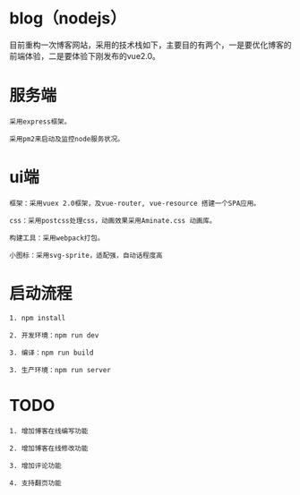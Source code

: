 # blog（nodejs）

目前重构一次博客网站，采用的技术栈如下，主要目的有两个，一是要优化博客的前端体验，二是要体验下刚发布的vue2.0。

# 服务端
 	采用express框架。

	采用pm2来启动及监控node服务状况。

# ui端
	框架：采用vuex 2.0框架，及vue-router, vue-resource 搭建一个SPA应用。

	css：采用postcss处理css，动画效果采用Aminate.css 动画库。

	构建工具：采用webpack打包。

	小图标：采用svg-sprite，适配强，自动话程度高

# 启动流程
	1. npm install 
	
	2. 开发环境：npm run dev

	3. 编译：npm run build

	3. 生产环境：npm run server

# TODO
	1. 增加博客在线编写功能
	
	2. 增加博客在线修改功能
	
	3. 增加评论功能
	
	4. 支持翻页功能